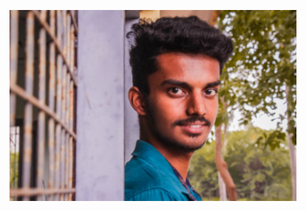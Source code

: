 ![Profile image of Jeyakirubakaran](https://raw.githubusercontent.com/Jeyakiruba21/markdown-portfolio/main/LRM_EXPORT_20527704016987_20181222_173458191.jpeg.jpg)
